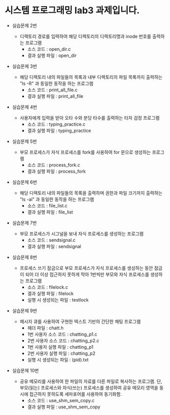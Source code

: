 시스템 프로그래밍 lab3 과제입니다.
=============
* 실습문제 2번
    * 디렉토리 경로를 입력하여 해당 디렉토리의 디렉토리명과 inode 번호를 출력하는 프로그램
        * 소스 코드 : open_dir.c
        * 결과 실행 파일 : open_dir

* 실습문제 3번
    * 해당 디렉토리 내의 파일들의 목록과 내부 디렉토리의 파일 목록까지 출력하는 "ls -R" 과 동일한 동작을 하는 프로그램
        * 소스 코드 : print_all_file.c
        * 결과 실행 파일 : print_all_file

* 실습문제 4번
    * 사용자에게 입력을 받아 오타 수와 분당 타수를 출력하는 타자 검정 프로그램
        * 소스 코드 : typing_practice.c
        * 결과 실행 파일 : typing_practice

* 실습문제 5번
    * 부모 프로세스가 자식 프로세스를 fork를 사용하여 for 문으로 생성하는 프로그램 
        * 소스 코드 : process_fork.c
        * 결과 실행 파일 : process_fork

* 실습문제 6번
    * 해당 디렉토리 내의 파일들의 목록을 출력하며 권한과 파일 크기까지 출력하는 "ls -al" 과 동일한 동작을 하는 프로그램
        * 소스 코드 : file_list.c
        * 결과 실행 파일 : file_list

* 실습문제 7번
    * 부모 프로세스가 시그널을 보내 자식 프로세스를 생성하는 프로그램
        * 소스 코드 : sendsignal.c
        * 결과 실행 파일 : sendsignal

* 실습문제 8번
    * 프로세스 쓰기 잠금으로 부모 프로세스가 자식 프로세스를 생성하는 동안 잠금이 되어 더 이상 접근하지 못하게 막아 1번씩만 부모와 자식 프로세스를 생성하는 프로그램
        * 소스 코드 : filelock.c
        * 결과 실행 파일 : filelock
        * 실행 시 생성되는 파일 : testlock

* 실습문제 9번
    * 메시지 큐를 사용하여 구현한 텍스트 기반의 간단한 채팅 프로그램
        * 헤더 파일 : chatt.h
        * 1번 사용자 소스 코드 : chatting_p1.c
        * 2번 사용자 소스 코드 : chatting_p2.c
        * 1번 사용자 실행 파일 : chatting_p1
        * 2번 사용자 실행 파일 : chatting_p2
        * 실행 시 생성되는 파일 : (pid).txt

* 실습문제 10번
    * 공유 메모리를 사용하여 한 파일의 자료를 다른 파일로 복사하는 프로그램. 단, 부모(읽는) 프로세스와 자식(쓰는) 프로세스를 생성하여 공유 메모리 영역을 동시에 접근하지 못하도록 세마포어를 사용하여 동기화함.
        * 소스 코드 : use_shm_sem_copy.c
        * 결과 실행 파일 : use_shm_sem_copy


